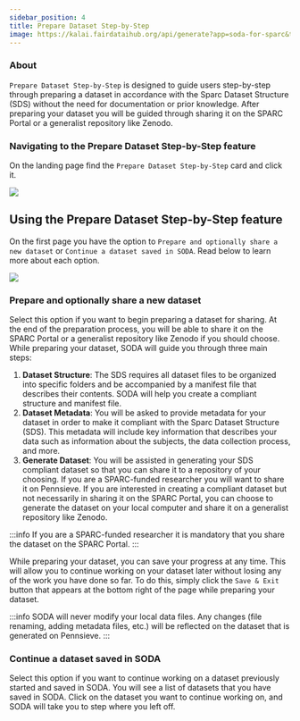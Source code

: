 ```yaml
---
sidebar_position: 4
title: Prepare Dataset Step-by-Step
image: https://kalai.fairdataihub.org/api/generate?app=soda-for-sparc&title=What%20is%20SODA%20for%20SPARC%3F&description=SODA%20(Software%20to%20Organize%20Data%20Automatically)%20for%20SPARC%20is%20a%20cross-platform%20desktop%20software%20that%20allows%20SPARC-funded%20researchers%20to%20easily%20comply%20with%20the%20FAIR%20SPARC%20Data%20curation%20and%20sharing%20guidelines&org=fairdataihub
---
```


### About

`Prepare Dataset Step-by-Step` is designed to guide users step-by-step through preparing a dataset in accordance with the Sparc Dataset Structure (SDS) without the need for documentation or prior knowledge. After preparing your dataset you will be guided through sharing it on the SPARC Portal or a generalist repository like Zenodo.

### Navigating to the Prepare Dataset Step-by-Step feature

On the landing page find the `Prepare Dataset Step-by-Step` card and click it.

![](/img/HomePage.png)

## Using the Prepare Dataset Step-by-Step feature

On the first page you have the option to `Prepare and optionally share a new dataset` or `Continue a dataset saved in SODA`. Read below to learn more about each option.

![](/img/guided-options-page.png)

### Prepare and optionally share a new dataset

Select this option if you want to begin preparing a dataset for sharing. At the end of the preparation process, you will be able to share it on the SPARC Portal or a generalist repository like Zenodo if you should choose.
While preparing your dataset, SODA will guide you through three main steps:

1. **Dataset Structure**: The SDS requires all dataset files to be organized into specific folders and be accompanied by a manifest file that describes their contents. SODA will help you create a compliant structure and manifest file.
2. **Dataset Metadata**: You will be asked to provide metadata for your dataset in order to make it compliant with the Sparc Dataset Structure (SDS). This metadata will include key information that describes your data such as information about the subjects, the data collection process, and more.
3. **Generate Dataset**: You will be assisted in generating your SDS compliant dataset so that you can share it to a repository of your choosing. If you are a SPARC-funded researcher you will want to share it on Pennsieve. If you are interested in creating a compliant dataset but not necessarily in sharing it on the SPARC Portal, you can choose to generate the dataset on your local computer and share it on a generalist repository like Zenodo.

:::info
If you are a SPARC-funded researcher it is mandatory that you share the dataset on the SPARC Portal.
:::

While preparing your dataset, you can save your progress at any time. This will allow you to continue working on your dataset later without losing any of the work you have done so far.
To do this, simply click the `Save & Exit` button that appears at the bottom right of the page while preparing your dataset.

:::info
SODA will never modify your local data files. Any changes (file renaming, adding metadata files, etc.) will be reflected on the dataset that is generated on Pennsieve.
:::

### Continue a dataset saved in SODA

Select this option if you want to continue working on a dataset previously started and saved in SODA. You will see a list of datasets that you have saved in SODA. Click on the dataset you want to continue working on, and SODA will take you to step where you left off.

<PageFeedback />
